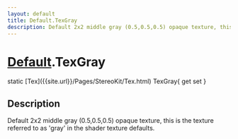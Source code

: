 ```yaml
---
layout: default
title: Default.TexGray
description: Default 2x2 middle gray (0.5,0.5,0.5) opaque texture, this is the texture referred to as 'gray' in the shader texture defaults.
---
```

# [Default]({{site.url}}/Pages/StereoKit/Default.html).TexGray

<div class='signature' markdown='1'>
static [Tex]({{site.url}}/Pages/StereoKit/Tex.html) TexGray{ get set }
</div>

## Description
Default 2x2 middle gray (0.5,0.5,0.5) opaque texture,
this is the texture referred to as 'gray' in the shader texture
defaults.

